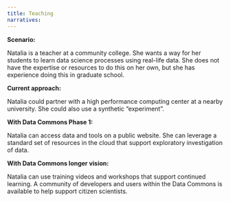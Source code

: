 ```yaml
---
title: Teaching
narratives:
---
```


**Scenario:**

Natalia is a teacher at a community college. She wants a way for her students to
learn data science processes using real-life data. She does not have the
expertise or resources to do this on her own, but she has experience doing this in graduate
school.

**Current approach:**

Natalia could partner with a high performance computing center at a nearby
university. She could also use a synthetic “experiment”.

**With Data Commons Phase 1:**

Natalia can access data and tools on a public website. She can leverage a
standard set of resources in the cloud that support exploratory
investigation of data.

**With Data Commons longer vision:**

Natalia can use training videos and workshops that support continued learning. A community of
developers and users within the Data Commons is available to help support citizen
scientists.


